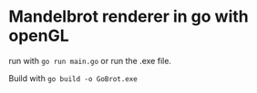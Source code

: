 # Mandelbrot renderer in go with openGL

run with `go run main.go` or run the .exe file.

Build with `go build -o GoBrot.exe`